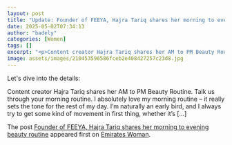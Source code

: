 ```yaml
---
layout: post
title: "Update: Founder of FEEYA, Hajra Tariq shares her morning to evening beauty routine"
date: 2025-05-02T07:34:13
author: "badely"
categories: [Women]
tags: []
excerpt: "<p>Content creator Hajra Tariq shares her AM to PM Beauty Routine. Talk us through your morning routine. I absolutely love my morning routine – it rea"
image: assets/images/210453596586fceb2e408427257c23d8.jpg
---
```


Let's dive into the details: <p>Content creator Hajra Tariq shares her AM to PM Beauty Routine. Talk us through your morning routine. I absolutely love my morning routine – it really sets the tone for the rest of my day. I’m naturally an early bird, and I always try to get some kind of movement in first thing, whether it’s [&#8230;]</p>
<p>The post <a href="https://emirateswoman.com/founder-of-feeya-hajra-tariq-shares-her-morning-to-evening-beauty-routine/" rel="nofollow">Founder of FEEYA, Hajra Tariq shares her morning to evening beauty routine</a> appeared first on <a href="https://emirateswoman.com" rel="nofollow">Emirates Woman</a>.</p>

